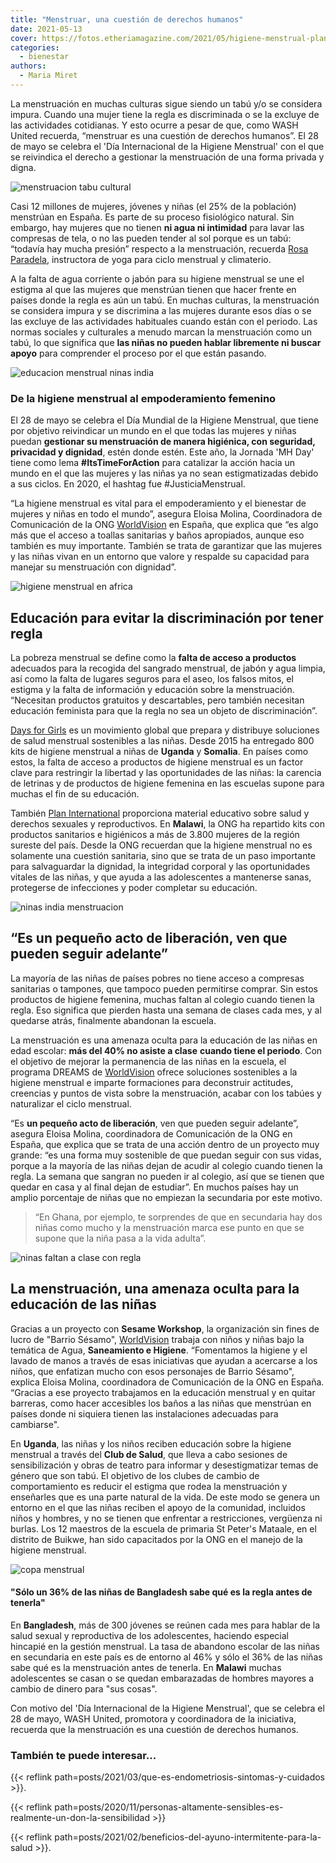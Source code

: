 ```yaml
---
title: "Menstruar, una cuestión de derechos humanos"
date: 2021-05-13
cover: https://fotos.etheriamagazine.com/2021/05/higiene-menstrual-plan-internacional.jpg
categories: 
  - bienestar
authors: 
  - Maria Miret
---
```


La menstruación en muchas culturas sigue siendo un tabú y/o se considera impura. Cuando una mujer tiene la regla es discriminada o se la excluye de las actividades cotidianas. Y esto ocurre a pesar de que, como WASH United recuerda, “menstruar es una cuestión de derechos humanos”. El 28 de mayo se celebra el 'Día Internacional de la Higiene Menstrual' con el que se reivindica el derecho a gestionar la menstruación de una forma privada y digna.

![menstruacion tabu cultural](https://fotos.etheriamagazine.com/2021/05/menstruacion-mujeres-africa.jpg "La menstruación sigue siendo un tabú en muchas culturas. © Amevi Wisdom")

Casi 12 millones de mujeres, jóvenes y niñas (el 25% de la población) menstrúan en 
España. Es parte de su proceso fisiológico natural. Sin embargo, hay mujeres que no 
tienen **ni agua ni intimidad** para lavar las compresas de tela, o no las pueden tender 
al sol porque es un tabú: “todavía hay mucha presión” respecto a la menstruación, 
recuerda [Rosa Paradela](http://rosaparadela.com/), instructora de yoga para ciclo 
menstrual y climaterio. 

A la falta de agua corriente o jabón para su higiene menstrual se une el estigma al que 
las mujeres que menstrúan tienen que hacer frente en países donde la regla es aún un 
tabú. En muchas culturas, la menstruación se considera impura y se discrimina a las 
mujeres durante esos días o se las excluye de las actividades habituales cuando están 
con el periodo. Las normas sociales y culturales a menudo marcan la menstruación como un 
tabú, lo que significa que **las niñas no pueden hablar libremente ni buscar apoyo** 
para comprender el proceso por el que están pasando. 

![educacion menstrual ninas india](https://fotos.etheriamagazine.com/2021/05/Sunita-ONG-worldvision.jpg "Sunita ofrece información a las niñas. © ONG Worldvision")

### De la higiene menstrual al empoderamiento femenino

El 28 de mayo se celebra el Día Mundial de la Higiene Menstrual, que tiene por objetivo 
reivindicar un mundo en el que todas las mujeres y niñas puedan **gestionar su 
menstruación de manera higiénica, con seguridad, privacidad y dignidad**, estén donde 
estén. Este año, la Jornada 'MH Day' tiene como lema **#ItsTimeForAction** para 
catalizar la acción hacia un mundo en el que las mujeres y las niñas ya no sean 
estigmatizadas debido a sus ciclos. En 2020, el hashtag fue #JusticiaMenstrual. 

“La higiene menstrual es vital para el empoderamiento y el bienestar de mujeres y niñas 
en todo el mundo”, asegura Eloisa Molina, Coordinadora de Comunicación de la ONG 
[WorldVision](https://www.worldvision.es/) en España, que explica que “es algo más que 
el acceso a toallas sanitarias y baños apropiados, aunque eso también es muy importante. 
También se trata de garantizar que las mujeres y las niñas vivan en un entorno que 
valore y respalde su capacidad para manejar su menstruación con dignidad”. 

![higiene menstrual en africa](https://fotos.etheriamagazine.com/2021/05/higiene-menstrual-plan-internacional.jpg "© Plan Internacional ha repartido kits en Malawi.")

## Educación para evitar la discriminación por tener regla

La pobreza menstrual se define como la **falta de acceso a productos** adecuados para la 
recogida del sangrado menstrual, de jabón y agua limpia, así como la falta de lugares 
seguros para el aseo, los falsos mitos, el estigma y la falta de información y educación 
sobre la menstruación. “Necesitan productos gratuitos y descartables, pero también 
necesitan educación feminista para que la regla no sea un objeto de discriminación”. 

[Days for Girls](https://www.daysforgirls.org/) es un movimiento global que prepara y 
distribuye soluciones de salud menstrual sostenibles a las niñas. Desde 2015 ha 
entregado 800 kits de higiene menstrual a niñas de **Uganda** y **Somalia**. En países 
como estos, la falta de acceso a productos de higiene menstrual es un factor clave para 
restringir la libertad y las oportunidades de las niñas: la carencia de letrinas y de 
productos de higiene femenina en las escuelas supone para muchas el fin de su educación. 

También [Plan International](https://plan-international.es/) proporciona material 
educativo sobre salud y derechos sexuales y reproductivos. En **Malawi**, la ONG ha 
repartido kits con productos sanitarios e higiénicos a más de 3.800 mujeres de la región 
sureste del país. Desde la ONG recuerdan que la higiene menstrual no es solamente una 
cuestión sanitaria, sino que se trata de un paso importante para salvaguardar la 
dignidad, la integridad corporal y las oportunidades vitales de las niñas, y que ayuda a 
las adolescentes a mantenerse sanas, protegerse de infecciones y poder completar su 
educación. 

![ninas india menstruacion](https://fotos.etheriamagazine.com/2021/05/ninas-regla-en-india.jpg "Las niñas pierden hasta una semana de clase al mes. © Yogendra Singh")

## “Es un pequeño acto de liberación, ven que pueden seguir adelante”

La mayoría de las niñas de países pobres no tiene acceso a compresas sanitarias o 
tampones, que tampoco pueden permitirse comprar. Sin estos productos de higiene 
femenina, muchas faltan al colegio cuando tienen la regla. Eso significa que pierden 
hasta una semana de clases cada mes, y al quedarse atrás, finalmente abandonan la 
escuela. 

La menstruación es una amenaza oculta para la educación de las niñas en edad escolar: 
**más del 40% no asiste a clase** **cuando tiene el periodo**. Con el objetivo de 
mejorar la permanencia de las niñas en la escuela, el programa DREAMS de 
[WorldVision](https://www.worldvision.es/) ofrece soluciones sostenibles a la higiene 
menstrual e imparte formaciones para deconstruir actitudes, creencias y puntos de vista 
sobre la menstruación, acabar con los tabúes y naturalizar el ciclo menstrual. 

“Es **un pequeño acto de liberación**, ven que pueden seguir adelante”, asegura Eloisa 
Molina, coordinadora de Comunicación de la ONG en España, que explica que se trata de 
una acción dentro de un proyecto muy grande: “es una forma muy sostenible de que puedan 
seguir con sus vidas, porque a la mayoría de las niñas dejan de acudir al colegio cuando 
tienen la regla. La semana que sangran no pueden ir al colegio, así que se tienen que 
quedar en casa y al final dejan de estudiar”. En muchos países hay un amplio porcentaje 
de niñas que no empiezan la secundaria por este motivo. 

> “En Ghana, por ejemplo, te sorprendes de que en secundaria hay dos niñas como mucho y la 
> menstruación marca ese punto en que se supone que la niña pasa a la vida adulta”. 

![ninas faltan a clase con regla](https://fotos.etheriamagazine.com/2021/05/menstruacion-ninas-colegios.jpg "Durante los días de menstruación las niñas no van a clase. © Nikhita S.")

## La menstruación, una amenaza oculta para la educación de las niñas

Gracias a un proyecto con **Sesame Workshop**, la organización sin fines de lucro de 
"Barrio Sésamo", [WorldVision](https://www.worldvision.es/) trabaja con niños y niñas 
bajo la temática de Agua, **Saneamiento e Higiene**. “Fomentamos la higiene y el lavado 
de manos a través de esas iniciativas que ayudan a acercarse a los niños, que enfatizan 
mucho con esos personajes de Barrio Sésamo", explica Eloisa Molina, coordinadora de 
Comunicación de la ONG en España. “Gracias a ese proyecto trabajamos en la educación 
menstrual y en quitar barreras, como hacer accesibles los baños a las niñas que 
menstrúan en países donde ni siquiera tienen las instalaciones adecuadas para 
cambiarse". 

En **Uganda**, las niñas y los niños reciben educación sobre la higiene menstrual a 
través del **Club de Salud**, que lleva a cabo sesiones de sensibilización y obras de 
teatro para informar y desestigmatizar temas de género que son tabú. El objetivo de los 
clubes de cambio de comportamiento es reducir el estigma que rodea la menstruación y 
enseñarles que es una parte natural de la vida. De este modo se genera un entorno en el 
que las niñas reciben el apoyo de la comunidad, incluidos niños y hombres, y no se 
tienen que enfrentar a restricciones, vergüenza ni burlas. Los 12 maestros de la escuela 
de primaria St Peter's Mataale, en el distrito de Buikwe, han sido capacitados por la 
ONG en el manejo de la higiene menstrual. 

![copa menstrual](https://fotos.etheriamagazine.com/2021/05/copa-menstrual-ninas-educacion.jpg "Copa menstrual. © Oana Cristina")

#### "Sólo un 36% de las niñas de Bangladesh sabe qué es la regla antes de tenerla"

En **Bangladesh**, más de 300 jóvenes se reúnen cada mes para hablar de la salud sexual 
y reproductiva de los adolescentes, haciendo especial hincapié en la gestión menstrual. 
La tasa de abandono escolar de las niñas en secundaria en este país es de entorno al 46% 
y sólo el 36% de las niñas sabe qué es la menstruación antes de tenerla. En **Malawi** 
muchas adolescentes se casan o se quedan embarazadas de hombres mayores a cambio de 
dinero para "sus cosas". 

Con motivo del 'Día Internacional de la Higiene Menstrual', que se celebra el 28 de 
mayo, WASH United, promotora y coordinadora de la iniciativa, recuerda que la 
menstruación es una cuestión de derechos humanos. 

### También te puede interesar...

{{< reflink path=posts/2021/03/que-es-endometriosis-sintomas-y-cuidados >}}. 

{{< reflink 
path=posts/2020/11/personas-altamente-sensibles-es-realmente-un-don-la-sensibilidad >}} 

{{< reflink path=posts/2021/02/beneficios-del-ayuno-intermitente-para-la-salud >}}.
